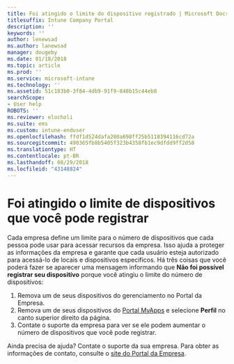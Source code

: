 ```yaml
---
title: Foi atingido o limite do dispositivo registrado | Microsoft Docs
titlesuffix: Intune Company Portal
description: ''
keywords: ''
author: lenewsad
ms.author: lanewsad
manager: dougeby
ms.date: 01/18/2018
ms.topic: article
ms.prod: ''
ms.service: microsoft-intune
ms.technology: ''
ms.assetid: 51c183b0-3f84-4db9-91f9-848b15c44eb8
searchScope:
- User help
ROBOTS: ''
ms.reviewer: elocholi
ms.suite: ems
ms.custom: intune-enduser
ms.openlocfilehash: ffdf1d524dafa280a698ff25b5118394116cd72a
ms.sourcegitcommit: 490365fb8b5405f323b4358fb1ec9dfdd9ff2d58
ms.translationtype: HT
ms.contentlocale: pt-BR
ms.lasthandoff: 08/29/2018
ms.locfileid: "43148824"
---
```

# <a name="the-limit-of-devices-you-can-register-has-been-reached"></a>Foi atingido o limite de dispositivos que você pode registrar

Cada empresa define um limite para o número de dispositivos que cada pessoa pode usar para acessar recursos da empresa. Isso ajuda a proteger as informações da empresa e garante que cada usuário esteja autorizado para acessá-lo de locais e dispositivos específicos. Há três coisas que você poderá fazer se aparecer uma mensagem informando que **Não foi possível registrar seu dispositivo** porque você atingiu o limite do número de dispositivos:

1. Remova um de seus dispositivos do gerenciamento no Portal da Empresa.
2. Remova um de seus dispositivos do [Portal MyApps](https://myapps.microsoft.com) e selecione **Perfil** no canto superior direito da página. 
3. Contate o suporte da empresa para ver se ele podem aumentar o número de dispositivos que você pode registrar. 

Ainda precisa de ajuda? Contate o suporte da sua empresa. Para obter as informações de contato, consulte o [site do Portal da Empresa](https://go.microsoft.com/fwlink/?linkid=2010980).
